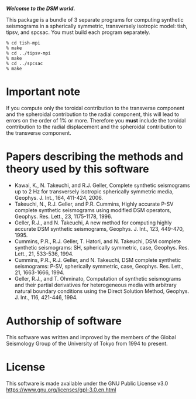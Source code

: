 **_Welcome to the DSM world._**

This package is a bundle of 3 separate programs for computing synthetic seismograms in a spherically symmetric, transversely isotropic model: tish, tipsv, and spcsac.
You must build each program separately.

```
% cd tish-mpi
% make
% cd ../tipsv-mpi
% make
% cd ../spcsac
% make
```

# Important note

If you compute only the toroidal contribution to the transverse component and the spheroidal contribution to the radial component, this will lead to errors on the order of 1% or more. Therefore you **must** include the toroidal contribution to the radial displacement and the spheroidal contribution to the transverse component.

# Papers describing the methods and theory used by this software

-   Kawai, K., N. Takeuchi, and R.J. Geller, Complete synthetic seismograms up to 2 Hz for transversely isotropic spherically symmetric media, Geophys. J. Int., 164, 411-424, 2006.
-   Takeuchi, N., R.J. Geller, and P.R. Cummins, Highly accurate P-SV complete synthetic seismograms using modified DSM operators, Geophys. Res. Lett., 23, 1175-1178, 1996.
-   Geller, R.J., and N. Takeuchi, A new method for computing highly accurate DSM synthetic seismograms, Geophys. J. Int., 123, 449-470, 1995.
-   Cummins, P.R., R.J. Geller, T. Hatori, and N. Takeuchi, DSM complete synthetic seismograms: SH, spherically symmetric, case, Geophys. Res. Lett., 21, 533-536, 1994.
-   Cummins, P.R., R.J. Geller, and N. Takeuchi, DSM complete synthetic seismograms: P-SV, spherically symmetric, case, Geophys. Res. Lett., 21, 1663-1666, 1994.
-   Geller, R.J., and T. Ohminato, Computation of synthetic seismograms and their partial derivatives for heterogeneous media with arbitrary natural boundary conditions using the Direct Solution Method, Geophys. J. Int., 116, 421-446, 1994.

# Authorship of software

This software was written and improved by the members of the Global Seismology Group of the University of Tokyo from 1994 to present.

# License

This software is made available under the GNU Public License v3.0 https://www.gnu.org/licenses/gpl-3.0.en.html
